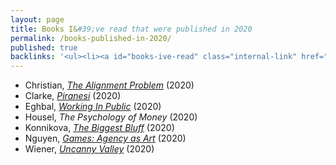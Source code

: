```yaml
---
layout: page
title: Books I&#39;ve read that were published in 2020
permalink: /books-published-in-2020/
published: true
backlinks: '<ul><li><a id="books-ive-read" class="internal-link" href="/books-ive-read/">Books I&#39;ve read</a></li></ul>'
---
```


* Christian, _<a id="christian-alignment-problem" class="internal-link" href="/christian-alignment-problem/">The Alignment Problem</a>_ (2020) 
* Clarke, _<a id="clarke-piranesi" class="internal-link" href="/clarke-piranesi/">Piranesi</a>_ (2020) 
* Eghbal, _<a id="eghbal-working-in-public" class="internal-link" href="/eghbal-working-in-public/">Working In Public</a>_ (2020) 
* Housel, _The Psychology of Money_ (2020) 
* Konnikova, _<a id="konnikova-biggest-bluff" class="internal-link" href="/konnikova-biggest-bluff/">The Biggest Bluff</a>_ (2020) 
* Nguyen, _<a id="the-real-value-of-games" class="internal-link" href="/the-real-value-of-games/">Games: Agency as Art</a>_ (2020) 
* Wiener, _<a id="wiener-uncanny-valley" class="internal-link" href="/wiener-uncanny-valley/">Uncanny Valley</a>_ (2020) 
